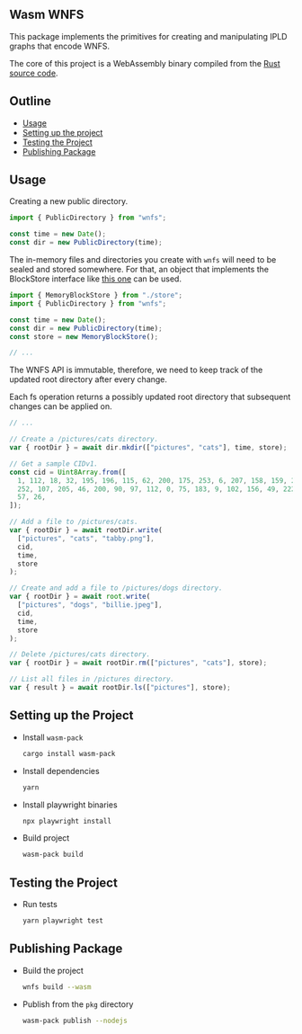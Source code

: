 ## Wasm WNFS

This package implements the primitives for creating and manipulating IPLD graphs that encode WNFS.

The core of this project is a WebAssembly binary compiled from the [Rust source code](https://github.com/WebNativeFileSystem/rs-wnfs/tree/main/crates/fs).

## Outline

- [Usage](#usage)
- [Setting up the project](#setting-up-the-project)
- [Testing the Project](#testing-the-project)
- [Publishing Package](#publishing-package)

## Usage

Creating a new public directory.

```ts
import { PublicDirectory } from "wnfs";

const time = new Date();
const dir = new PublicDirectory(time);
```

The in-memory files and directories you create with `wnfs` will need to be sealed and stored somewhere. For that, an object that implements the BlockStore interface like [this one](https://github.com/WebNativeFileSystem/rs-wnfs/blob/8bb0fbb457051295f1ed4a4707dc230c04612658/crates/wasm/examples/graph/src/blockstore.ts#L9-L29) can be used.

```ts
import { MemoryBlockStore } from "./store";
import { PublicDirectory } from "wnfs";

const time = new Date();
const dir = new PublicDirectory(time);
const store = new MemoryBlockStore();

// ...
```

The WNFS API is immutable, therefore, we need to keep track of the updated root directory after every change.

Each fs operation returns a possibly updated root directory that subsequent changes can be applied on.

```ts
// ...

// Create a /pictures/cats directory.
var { rootDir } = await dir.mkdir(["pictures", "cats"], time, store);

// Get a sample CIDv1.
const cid = Uint8Array.from([
  1, 112, 18, 32, 195, 196, 115, 62, 200, 175, 253, 6, 207, 158, 159, 245, 15,
  252, 107, 205, 46, 200, 90, 97, 112, 0, 75, 183, 9, 102, 156, 49, 222, 148,
  57, 26,
]);

// Add a file to /pictures/cats.
var { rootDir } = await rootDir.write(
  ["pictures", "cats", "tabby.png"],
  cid,
  time,
  store
);

// Create and add a file to /pictures/dogs directory.
var { rootDir } = await root.write(
  ["pictures", "dogs", "billie.jpeg"],
  cid,
  time,
  store
);

// Delete /pictures/cats directory.
var { rootDir } = await rootDir.rm(["pictures", "cats"], store);

// List all files in /pictures directory.
var { result } = await rootDir.ls(["pictures"], store);
```

## Setting up the Project

- Install `wasm-pack`

  ```bash
  cargo install wasm-pack
  ```

- Install dependencies

  ```bash
  yarn
  ```

- Install playwright binaries

  ```bash
  npx playwright install
  ```

- Build project

  ```bash
  wasm-pack build
  ```

## Testing the Project

- Run tests

  ```bash
  yarn playwright test
  ```

## Publishing Package

- Build the project

  ```bash
  wnfs build --wasm
  ```

- Publish from the `pkg` directory

  ```bash
  wasm-pack publish --nodejs
  ```
